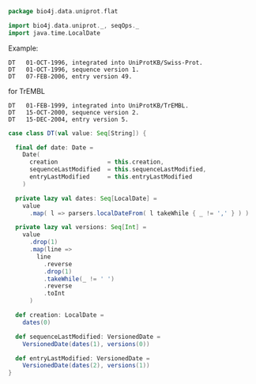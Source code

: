 
```scala
package bio4j.data.uniprot.flat

import bio4j.data.uniprot._, seqOps._
import java.time.LocalDate
```


Example:

```
DT   01-OCT-1996, integrated into UniProtKB/Swiss-Prot.
DT   01-OCT-1996, sequence version 1.
DT   07-FEB-2006, entry version 49.
```

for TrEMBL

```
DT   01-FEB-1999, integrated into UniProtKB/TrEMBL.
DT   15-OCT-2000, sequence version 2.
DT   15-DEC-2004, entry version 5.
```


```scala
case class DT(val value: Seq[String]) {

  final def date: Date =
    Date(
      creation              = this.creation,
      sequenceLastModified  = this.sequenceLastModified,
      entryLastModified     = this.entryLastModified
    )

  private lazy val dates: Seq[LocalDate] =
    value
      .map( l => parsers.localDateFrom( l takeWhile { _ != ',' } ) )

  private lazy val versions: Seq[Int] =
    value
      .drop(1)
      .map(line =>
        line
          .reverse
          .drop(1)
          .takeWhile(_ != ' ')
          .reverse
          .toInt
      )

  def creation: LocalDate =
    dates(0)

  def sequenceLastModified: VersionedDate =
    VersionedDate(dates(1), versions(0))

  def entryLastModified: VersionedDate =
    VersionedDate(dates(2), versions(1))
}

```




[test/scala/LineParsingSpeed.scala]: ../../../test/scala/LineParsingSpeed.scala.md
[test/scala/IsoformSequences.scala]: ../../../test/scala/IsoformSequences.scala.md
[test/scala/lines.scala]: ../../../test/scala/lines.scala.md
[test/scala/testData.scala]: ../../../test/scala/testData.scala.md
[test/scala/FlatFileEntry.scala]: ../../../test/scala/FlatFileEntry.scala.md
[test/scala/EntryParsingSpeed.scala]: ../../../test/scala/EntryParsingSpeed.scala.md
[test/scala/FileReadSpeed.scala]: ../../../test/scala/FileReadSpeed.scala.md
[test/scala/SeqOps.scala]: ../../../test/scala/SeqOps.scala.md
[main/scala/entry.scala]: ../entry.scala.md
[main/scala/isoformSequences.scala]: ../isoformSequences.scala.md
[main/scala/flat/SequenceData.scala]: SequenceData.scala.md
[main/scala/flat/KW.scala]: KW.scala.md
[main/scala/flat/ID.scala]: ID.scala.md
[main/scala/flat/RC.scala]: RC.scala.md
[main/scala/flat/DT.scala]: DT.scala.md
[main/scala/flat/Entry.scala]: Entry.scala.md
[main/scala/flat/GN.scala]: GN.scala.md
[main/scala/flat/parsers.scala]: parsers.scala.md
[main/scala/flat/RG.scala]: RG.scala.md
[main/scala/flat/DR.scala]: DR.scala.md
[main/scala/flat/OG.scala]: OG.scala.md
[main/scala/flat/RL.scala]: RL.scala.md
[main/scala/flat/SQ.scala]: SQ.scala.md
[main/scala/flat/PE.scala]: PE.scala.md
[main/scala/flat/OS.scala]: OS.scala.md
[main/scala/flat/CC.scala]: CC.scala.md
[main/scala/flat/OX.scala]: OX.scala.md
[main/scala/flat/OH.scala]: OH.scala.md
[main/scala/flat/RN.scala]: RN.scala.md
[main/scala/flat/DE.scala]: DE.scala.md
[main/scala/flat/RA.scala]: RA.scala.md
[main/scala/flat/RX.scala]: RX.scala.md
[main/scala/flat/FT.scala]: FT.scala.md
[main/scala/flat/AC.scala]: AC.scala.md
[main/scala/flat/RP.scala]: RP.scala.md
[main/scala/flat/lineTypes.scala]: lineTypes.scala.md
[main/scala/flat/RT.scala]: RT.scala.md
[main/scala/seqOps.scala]: ../seqOps.scala.md
[main/scala/fasta/isoforms.scala]: ../fasta/isoforms.scala.md